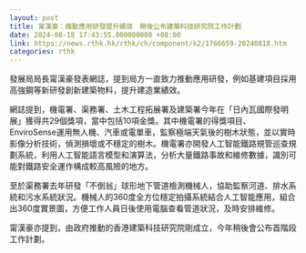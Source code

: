 ```yaml
---
layout: post
title: 甯漢豪：推動應用研發提升績效　稍後公布建築科技研究院工作計劃
date: 2024-08-18 17:43:55.000000000 +08:00
link: https://news.rthk.hk/rthk/ch/component/k2/1766659-20240818.htm
categories: rthk
---
```


發展局局長甯漢豪發表網誌，提到局方一直致力推動應用研發，例如基建項目採用高強鋼等新研發創新建築物料，提升建造業績效。

網誌提到，機電署、渠務署、土木工程拓展署及建築署今年在「日內瓦國際發明展」獲得共29個獎項，當中包括10項金獎。其中機電署的得獎項目、EnviroSense運用無人機、汽車或電單車，監察極端天氣後的樹木狀態，並以實時影像分析技術，偵測損壞或不穩定的樹木。機電署亦開發人工智能鐵路規管巡查規劃系統，利用人工智能語言模型和演算法，分析大量鐵路事故和維修數據，識別可能對鐵路安全運作構成較高風險的地方。

至於渠務署去年研發「不倒翁」球形地下管道檢測機械人，協助監察河道、排水系統和污水系統狀況。機械人的360度全方位穩定拍攝系統結合人工智能應用，組合出360度實景圖，方便工作人員日後使用電腦查看管道狀況，及時安排維修。

甯漢豪亦提到，由政府推動的香港建築科技研究院剛成立，今年稍後會公布首階段工作計劃。
